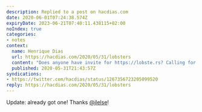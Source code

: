 ```yaml
---
description: Replied to a post on hacdias.com
date: 2020-06-01T07:24:38.574Z
expiryDate: 2023-06-21T07:40:11.438115+02:00
noIndex: true
categories:
- notes
context:
  name: Henrique Dias
  url: https://hacdias.com/2020/05/31/lobsters
  content: "Does anyone have invite for https://lobste.rs? Calling for a friend \U0001F603"
  published: 2020-05-31T21:43:57Z
syndications:
- https://twitter.com/hacdias/status/1267356723205099520
reply: https://hacdias.com/2020/05/31/lobsters
---
```


Update: already got one! Thanks [@jlelse](https://jlelse.blog/)!
